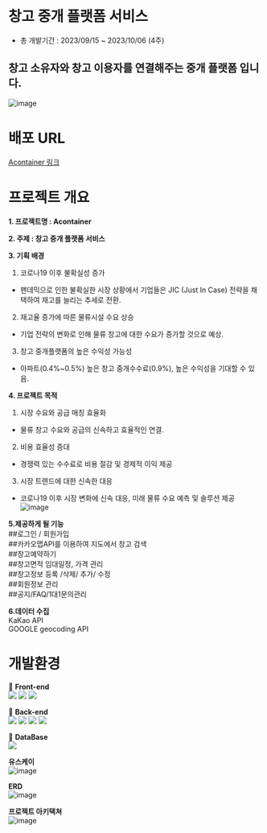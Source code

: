 # 창고 중개 플랫폼 서비스
- 총 개발기간 : 2023/09/15 ~ 2023/10/06 (4주)
## 창고 소유자와 창고 이용자를 연결해주는 중개 플랫폼 입니다.
![image](https://github.com/JMmandoo/container_project/assets/139545432/02fe723d-54cf-4a5c-b883-9d338ac16205)


# 배포 URL
[Acontainer 링크](http://43.203.94.3/)

# 프로젝트 개요

**1. 프로젝트명 : Acontainer**

**2. 주제 : 창고 중개 플랫폼 서비스**

**3. 기획 배경**<br/>
1. 코로나19 이후 불확실성 증가
  - 팬데믹으로 인한 불확실한 시장 상황에서 기업들은 JIC (Just In Case) 전략을 채택하여 재고를 늘리는 추세로 전환.

2. 재고율 증가에 따른 물류시설 수요 상승
  - 기업 전략의 변화로 인해 물류 창고에 대한 수요가 증가할 것으로 예상.

3. 창고 중개플랫폼의 높은 수익성 가능성
  - 아파트(0.4%~0.5%) 높은 창고 중개수수료(0.9%), 높은 수익성을 기대할 수 있음.

**4. 프로젝트 목적**<br/>
1. 시장 수요와 공급 매칭 효율화
  - 물류 창고 수요와 공급의 신속하고 효율적인 연결.

2. 비용 효율성 증대
  - 경쟁력 있는 수수료로 비용 절감 및 경제적 이익 제공

3. 시장 트렌드에 대한 신속한 대응
  - 코로나19 이후 시장 변화에 신속 대응, 미래 물류 수요 예측 및 솔루션 제공![image](https://github.com/JMmandoo/container_project/assets/139545432/75dc3b52-3907-4c81-b6ba-ff7c8bff0afe)


**5.제공하게 될 기능**<br/>
##로그인 / 회원가입<br/>
##카카오맵API를 이용하여 지도에서 창고 검색<br/>
##창고예약하기<br/>
##창고면적 임대일정, 가격 관리<br/>
##창고정보 등록 /삭제/ 추가/ 수정<br/>
##회원정보 관리<br/>
##공지/FAQ/1대1문의관리<br/>

**6.데이터 수집**<br/>
KaKao API<br/>
GOOGLE geocoding API

# 개발환경<br/> 
📌 **Front-end**<br/>
<img src="https://img.shields.io/badge/html5-E34F26?style=for-the-badge&logo=html5&logoColor=white"> <img src="https://img.shields.io/badge/css3-1572B6?style=for-the-badge&logo=css3&logoColor=white">
<img src="https://img.shields.io/badge/JavaScript-F7DF1E?style=for-the-badge&logo=JavaScript&logoColor=white"> 


📌 **Back-end**<br/>
<img src="https://img.shields.io/badge/amazonaws-232F3E?style=for-the-badge&logo=amazonaws&logoColor=white">
<img src="https://img.shields.io/badge/docker-2496ED?style=for-the-badge&logo=docker&logoColor=white">
<img src="https://img.shields.io/badge/springboot-2496ED?style=for-the-badge&logo=springboot&logoColor=white">
<img src="https://img.shields.io/badge/Springboot-6DB33F?style=flat-square&logo=Springboot&logoColor=white"/>

📌 **DataBase**<br/>
<img src="https://img.shields.io/badge/mariadb-003545?style=for-the-badge&logo=mariadb&logoColor=white"> 

**유스케이**<br/>
![image](https://github.com/JMmandoo/container_project/assets/139545432/d9b07f0a-3a68-4be0-961b-86b084e4871c)

**ERD**<br/>
![image](https://github.com/JMmandoo/container_project/assets/139545432/78ce7e40-854f-41de-bb44-90d29853e95b)

**프로젝트 아키택쳐**<br/>
![image](https://github.com/JMmandoo/container_project/assets/139545432/13dcd1db-db64-4054-97d1-1b86201622ef)





